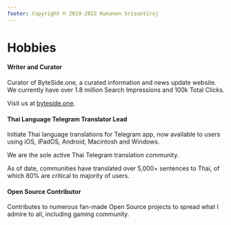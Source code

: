 ```yaml
---
footer: Copyright © 2019-2022 Kunanon Srisuntiroj
---
```


# Hobbies
#### Writer and Curator
Curator of ByteSide.one, a curated information and news update website. We currently have over 1.8 million Search Impressions and 100k Total Clicks.

Visit us at [byteside.one](https://byteside.one).

#### Thai Language Telegram Translator Lead
Initiate Thai language translations for Telegram app, now available to users using iOS, iPadOS, Android, Macintosh and Windows.

We are the sole active Thai Telegram translation community.

As of date, communities have translated over 5,000+ sentences to Thai, of which 80% are critical to majority of users.

#### Open Source Contributor
Contributes to numerous fan-made Open Source projects to spread what I admire to all, including gaming community.
